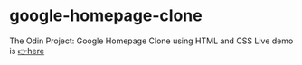 # google-homepage-clone
The Odin Project: Google Homepage Clone using HTML and CSS
Live demo is [👉here](https://bhornbhaya.github.io/google-homepage/)
